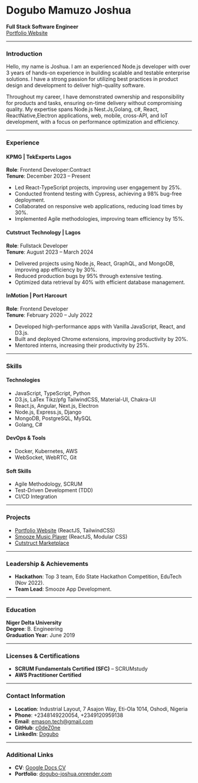 # Dogubo Mamuzo Joshua
**Full Stack Software Engineer**  
[Portfolio Website](https://dogubo-joshua.onrender.com/)  

---

### **Introduction**

Hello, my name is Joshua. I am an experienced Node.js developer with over 3 years of hands-on experience in building scalable and testable enterprise solutions. I have a strong passion for utilizing best practices in product design and development to deliver high-quality software.  

Throughout my career, I have demonstrated ownership and responsibility for products and tasks, ensuring on-time delivery without compromising quality. My expertise spans Node.js Nest.Js,Golang, c#, React, ReactNative,Electron applications, web, mobile, cross-API, and IoT development, with a focus on performance optimization and efficiency.  

---

### **Experience**

#### **KPMG | TekExperts Lagos**  
**Role**: Frontend Developer:Contract  
**Tenure**: December 2023 – Present  
- Led React-TypeScript projects, improving user engagement by 25%.  
- Conducted frontend testing with Cypress, achieving a 98% bug-free deployment.  
- Collaborated on responsive web applications, reducing load times by 30%.  
- Implemented Agile methodologies, improving team efficiency by 15%.  

#### **Cutstruct Technology | Lagos**  
**Role**: Fullstack Developer  
**Tenure**: August 2023 – March 2024  
- Delivered projects using Node.js, React, GraphQL, and MongoDB, improving app efficiency by 30%.  
- Reduced production bugs by 95% through extensive testing.  
- Optimized data retrieval by 40% with efficient database management.  

#### **InMotion | Port Harcourt**  
**Role**: Frontend Developer  
**Tenure**: February 2020 – July 2022  
- Developed high-performance apps with Vanilla JavaScript, React, and D3.js.  
- Built and deployed Chrome extensions, improving productivity by 20%.  
- Mentored interns, increasing their productivity by 25%.  

---

### **Skills**

#### **Technologies**  
- JavaScript, TypeScript, Python  
- D3.js, LaTex Tikz/pfg TailwindCSS, Material-UI, Chakra-UI  
- React.js, Angular, Next.js, Electron  
- Node.js, Express.js, Django  
- MongoDB, PostgreSQL, MySQL  
- Golang, C# 

#### **DevOps & Tools**  
- Docker, Kubernetes, AWS  
- WebSocket, WebRTC, Git  

#### **Soft Skills**  
- Agile Methodology, SCRUM  
- Test-Driven Development (TDD)  
- CI/CD Integration  

---

### **Projects**
- [Portfolio Website](https://dogubo-joshua.onrender.com/) (ReactJS, TailwindCSS)  
- [Smooze Music Player](https://smoozepro.netlify.app/) (ReactJS, Modular CSS)  
- [Cutstruct Marketplace](https://www.cutstruct.com/)  

---

### **Leadership & Achievements**
- **Hackathon**: Top 3 team, Edo State Hackathon Competition, EduTech (Nov 2022).  
- **Team Lead**: Smooze App Development.  

---

### **Education**  
**Niger Delta University**  
**Degree**: B. Engineering  
**Graduation Year**: June 2019  

---

### **Licenses & Certifications**
- **SCRUM Fundamentals Certified (SFC)** – SCRUMstudy  
- **AWS Practitioner Certified**  

---

### **Contact Information**
- **Location**: Industrial Layout, 7 Asajon Way, Eti-Ola 1014, Oshodi, Nigeria  
- **Phone**: +2348149220054, +2349120959138  
- **Email**: [emason.tech@gmail.com](mailto:emason.tech@gmail.com)  
- **GitHub**: [c0deZ0ne](https://github.com/c0deZ0ne)  
- **LinkedIn**: [Dogubo](https://www.linkedin.com/in/dogubo)  

---

### **Additional Links**
- **CV**: [Google Docs CV](https://docs.google.com/document/d/e/2PACX-1vShUvS9b6ZpmFGwW_Bll_Wc7iqSAC9flRNL61aQB6hc6BpGX132s6oVosL9JIw3zu3L-SUR-KQezxyc/pub)  
- **Portfolio**: [dogubo-joshua.onrender.com](https://dogubo-joshua.onrender.com/)  

